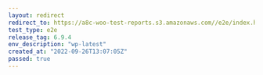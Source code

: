 ```yaml
---
layout: redirect
redirect_to: https://a8c-woo-test-reports.s3.amazonaws.com//e2e/index.html
test_type: e2e
release_tag: 6.9.4
env_description: "wp-latest"
created_at: "2022-09-26T13:07:05Z"
passed: true
---
```

